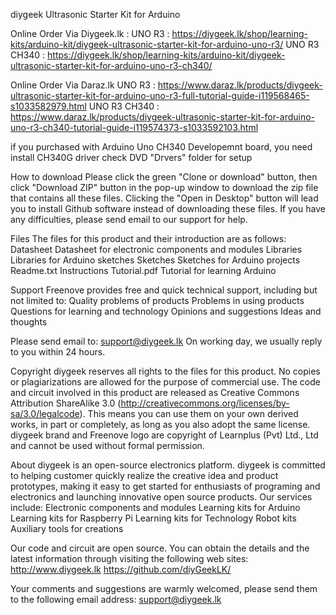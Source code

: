   diygeek Ultrasonic Starter Kit for Arduino 
  
  Online Order Via Diygeek.lk  : 
  UNO R3 : https://diygeek.lk/shop/learning-kits/arduino-kit/diygeek-ultrasonic-starter-kit-for-arduino-uno-r3/
  UNO R3 CH340 : https://diygeek.lk/shop/learning-kits/arduino-kit/diygeek-ultrasonic-starter-kit-for-arduino-uno-r3-ch340/
  
  Online Order Via Daraz.lk
  UNO R3 : https://www.daraz.lk/products/diygeek-ultrasonic-starter-kit-for-arduino-uno-r3-full-tutorial-guide-i119568465-s1033582979.html
  UNO R3 CH340 : https://www.daraz.lk/products/diygeek-ultrasonic-starter-kit-for-arduino-uno-r3-ch340-tutorial-guide-i119574373-s1033592103.html
   
if you purchased with Arduino Uno CH340 Developemnt board, you need install CH340G driver 
check DVD "Drvers" folder for setup

How to download
  Please click the green "Clone or download" button, then click "Download ZIP" button in the pop-up window to download the zip file that contains all these files. Clicking the "Open in Desktop" button will lead you to install Github software instead of downloading these files. 
  If you have any difficulties, please send email to our support for help.

Files
  The files for this product and their introduction are as follows:
    Datasheet       Datasheet for electronic components and modules
    Libraries       Libraries for Arduino sketches
    Sketches        Sketches for Arduino projects
    Readme.txt      Instructions
    Tutorial.pdf    Tutorial for learning Arduino

Support
  Freenove provides free and quick technical support, including but not limited to:
    Quality problems of products
    Problems in using products
    Questions for learning and technology
    Opinions and suggestions
    Ideas and thoughts

  Please send email to:
    support@diygeek.lk
  On working day, we usually reply to you within 24 hours.

Copyright
  diygeek reserves all rights to the files for this product. No copies or plagiarizations are allowed for the purpose of commercial use. 
  The code and circuit involved in this product are released as Creative Commons Attribution ShareAlike 3.0 (http://creativecommons.org/licenses/by-sa/3.0/legalcode). This means you can use them on your own derived works, in part or completely, as long as you also adopt the same license. 
  diygeek brand and Freenove logo are copyright of Learnplus (Pvt) Ltd., Ltd and cannot be used without formal permission.

About
  diygeek is an open-source electronics platform. diygeek is committed to helping customer quickly realize the creative idea and product prototypes, making it easy to get started for enthusiasts of programing and electronics and launching innovative open source products. Our services include:
    Electronic components and modules
    Learning kits for Arduino
    Learning kits for Raspberry Pi
    Learning kits for Technology
    Robot kits
    Auxiliary tools for creations

  Our code and circuit are open source. You can obtain the details and the latest information through visiting the following web sites:
    http://www.diygeek.lk
    https://github.com/diyGeekLK/

  Your comments and suggestions are warmly welcomed, please send them to the following email address:
    support@diygeek.lk

